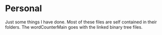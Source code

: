# Personal
Just some things I have done.
 Most of these files are self contained in their folders. The wordCounterMain goes with the linked binary tree files.
